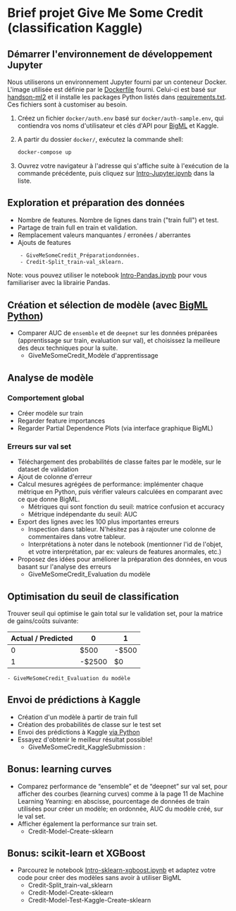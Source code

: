 # Brief projet Give Me Some Credit (classification Kaggle)

## Démarrer l'environnement de développement Jupyter

Nous utiliserons un environnement Jupyter fourni par un conteneur Docker. L'image utilisée est définie par le [Dockerfile](docker/Dockerfile) fourni. Celui-ci est basé sur [handson-ml2](https://github.com/ageron/handson-ml2/tree/master/docker) et il installe les packages Python listés dans [requirements.txt](requirements.txt). Ces fichiers sont à customiser au besoin.

1. Créez un fichier `docker/auth.env` basé sur `docker/auth-sample.env`, qui contiendra vos noms d'utilisateur et clés d'API pour [BigML](https://bigml.com) et Kaggle.
2. A partir du dossier `docker/`, exécutez la commande shell:

    ```bash
    docker-compose up
    ```

3. Ouvrez votre navigateur à l'adresse qui s'affiche suite à l'exécution de la commande précédente, puis cliquez sur [Intro-Jupyter.ipynb](Intro-Jupyter.ipynb) dans la liste.

## Exploration et préparation des données

* Nombre de features. Nombre de lignes dans train ("train full") et test. 
* Partage de train full en train et validation.
* Remplacement valeurs manquantes / erronées / aberrantes
* Ajouts de features
```diff
    - GiveMeSomeCredit_Préparationdonnées.
    - Credit-Split_train-val_sklearn.
```
Note: vous pouvez utiliser le notebook [Intro-Pandas.ipynb](Intro-Pandas.ipynb) pour vous familiariser avec la librairie Pandas.

## Création et sélection de modèle (avec [BigML Python](http://bigml.readthedocs.io))

* Comparer AUC de `ensemble` et de `deepnet` sur les données préparées (apprentissage sur train, evaluation sur val), et choisissez la meilleure des deux techniques pour la suite.
    - GiveMeSomeCredit_Modèle d'apprentissage

## Analyse de modèle

### Comportement global

* Créer modèle sur train
* Regarder feature importances
* Regarder Partial Dependence Plots (via interface graphique BigML)

### Erreurs sur val set

* Téléchargement des probabilités de classe faites par le modèle, sur le dataset de validation
* Ajout de colonne d'erreur
* Calcul mesures agrégées de performance: implémenter chaque métrique en Python, puis vérifier valeurs calculées en comparant avec ce que donne BigML.
  * Métriques qui sont fonction du seuil: matrice confusion et accuracy
  * Métrique indépendante du seuil: AUC
* Export des lignes avec les 100 plus importantes erreurs
  * Inspection dans tableur. N'hésitez pas à rajouter une colonne de commentaires dans votre tableur.
  * Interprétations à noter dans le notebook (mentionner l'id de l'objet, et votre interprétation, par ex: valeurs de features anormales, etc.)
* Proposez des idées pour améliorer la préparation des données, en vous basant sur l'analyse des erreurs
    - GiveMeSomeCredit_Evaluation du modèle

## Optimisation du seuil de classification

Trouver seuil qui optimise le gain total sur le validation set, pour la matrice de gains/coûts suivante:

  | Actual / Predicted | 0 | 1 |
  |--------------------|---|---|
  | 0 | $500 | -$500 |
  | 1 | -$2500 | $0 |
    - GiveMeSomeCredit_Evaluation du modèle

## Envoi de prédictions à Kaggle

* Création d'un modèle à partir de train full
* Création des probabilités de classe sur le test set
* Envoi des prédictions à Kaggle [via Python](https://github.com/kaggle/kaggle-api)
* Essayez d'obtenir le meilleur résultat possible!
    - GiveMeSomeCredit_KaggleSubmission : 

## Bonus: learning curves

* Comparez performance de “ensemble” et de “deepnet” sur val set, pour afficher des courbes (learning curves) comme à la page 11 de Machine Learning Yearning: en abscisse, pourcentage de données de train utilisées pour créer un modèle; en ordonnée, AUC du modèle créé, sur le val set.
* Afficher également la performance sur train set.
    - Credit-Model-Create-sklearn

## Bonus: scikit-learn et XGBoost

* Parcourez le notebook [Intro-sklearn-xgboost.ipynb](Intro-sklearn-xgboost.ipynb) et adaptez votre code pour créer des modèles sans avoir à utiliser BigML
    - Credit-Split_train-val_sklearn
    - Credit-Model-Create-sklearn
    - Credit-Model-Test-Kaggle-Create-sklearn

